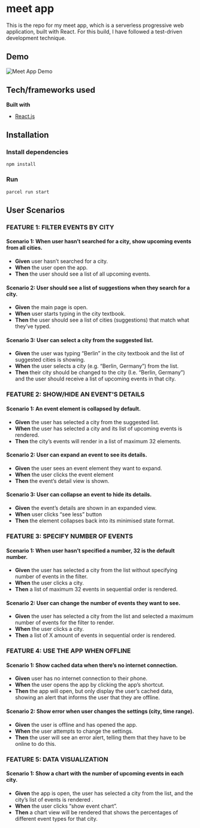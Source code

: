 # meet app
This is the repo for my meet app, which is a serverless progressive web application, built with React.
For this build, I have followed a test-driven development technique. 


## Demo
![Meet App Demo](public/meet-demo.gif)
## Tech/frameworks used
**Built with**
- [React.js](https://reactjs.org/)

## Installation 
### Install dependencies
`npm install`
### Run
`parcel run start`

## User Scenarios

### FEATURE 1: FILTER EVENTS BY CITY
#### Scenario 1: When user hasn’t searched for a city, show upcoming events from all cities.
- **Given** user hasn’t searched for a city.
- **When** the user open the app.
- **Then** the user should see a list of all upcoming events.
#### Scenario 2: User should see a list of suggestions when they search for a city.
- **Given** the main page is open. 
- **When** user starts typing in the city textbook.
- **Then** the user should see a list of cities (suggestions) that match what they’ve typed. 
#### Scenario 3: User can select a city from the suggested list.
- **Given** the user was typing “Berlin” in the city textbook and the list of suggested cities is showing.
- **When** the user selects a city (e.g. “Berlin, Germany”) from the list.
- **Then** their city should be changed to the city (I.e.  “Berlin, Germany”) and the user should receive a list of upcoming events in that city.
 
### FEATURE 2: SHOW/HIDE AN EVENT’S DETAILS
#### Scenario 1: An event element is collapsed by default.
- **Given** the user has selected a city from the suggested list.
- **When** the user has selected a city and its list of upcoming events is rendered. 
- **Then** the city’s events will render in a list of maximum 32 elements. 
#### Scenario 2: User can expand an event to see its details.
- **Given** the user sees an event element they want to expand. 
- **When** the user clicks the event element
- **Then** the event’s detail view is shown. 
#### Scenario 3: User can collapse an event to hide its details.
- **Given** the event’s details are shown in an expanded view.
- **When** user clicks “see less” button
- **Then** the element collapses back into its minimised state format. 

### FEATURE 3: SPECIFY NUMBER OF EVENTS
#### Scenario 1: When user hasn’t specified a number, 32 is the default number.
- **Given** the user has selected a city from the list without specifying number of events in the filter. 
- **When** the user clicks a city.
- **Then** a list of maximum 32 events in sequential order is rendered. 
#### Scenario 2: User can change the number of events they want to see.
- **Given** the user has selected a city from the list and selected a maximum number of events for the filter to render.
- **When** the user clicks a city.
- **Then** a list of X amount of events in sequential order is rendered. 

### FEATURE 4: USE THE APP WHEN OFFLINE
#### Scenario 1: Show cached data when there’s no internet connection.
- **Given** user has no internet connection to their phone. 
- **When** the user opens the app by clicking the app’s shortcut.
- **Then** the app will open, but only display the user’s cached data, showing an alert that informs the user that they are offline. 
#### Scenario 2: Show error when user changes the settings (city, time range).
- **Given** the user is offline and has opened the app. 
- **When** the user attempts to change the settings.
- **Then** the user will see an error alert, telling them that they have to be online to do this. 

### FEATURE 5: DATA VISUALIZATION
#### Scenario 1: Show a chart with the number of upcoming events in each city.
- **Given** the app is open, the user has selected a city from the list, and the city’s list of events is rendered . 
- **When** the user clicks “show event chart”.
- **Then** a chart view will be rendered that shows the percentages of different event types for that city. 
